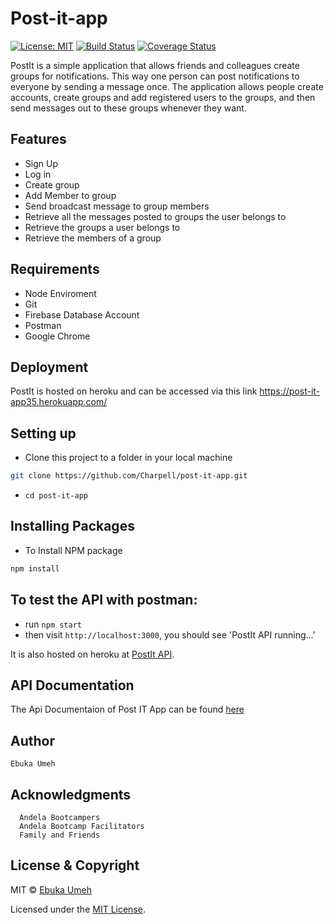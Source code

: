 # Post-it-app
[![License: MIT](https://img.shields.io/badge/License-MIT-brightgreen.svg)](https://choosealicense.com/licenses/mit/)
[![Build Status](https://travis-ci.org/Charpell/post-it-app.svg?branch=Google_Signup_Refactor)](https://travis-ci.org/Charpell/post-it-app) [![Coverage Status](https://coveralls.io/repos/github/Charpell/post-it-app/badge.svg?branch=Google_Signup_Refactor)](https://coveralls.io/github/Charpell/post-it-app?branch=Badges)

PostIt is a simple application that allows friends and colleagues create groups for notifications. This way one person can post notifications to everyone by sending a message once. The application allows people create accounts, create groups and add registered users to the groups, and then send messages out to these groups whenever they want.

## Features
+ Sign Up
+ Log in
+ Create group
+ Add Member to group
+ Send broadcast message to group members
+ Retrieve all the messages posted to groups the user belongs to
+ Retrieve the groups a user belongs to
+ Retrieve the members of a group

## Requirements
+ Node Enviroment 
+ Git 
+ Firebase Database Account
+ Postman
+ Google Chrome 


## Deployment
 PostIt is hosted on heroku and can be accessed via this link
        https://post-it-app35.herokuapp.com/


## Setting up
+ Clone this project to a folder in your local machine
```bash
git clone https://github.com/Charpell/post-it-app.git
```
+ ```cd post-it-app```

## Installing Packages
+ To Install NPM package
```bash 
npm install
```

## To test the API with postman:
+ run ```npm start```
+ then visit ```http://localhost:3000```, you should see 'PostIt API running...' 

It is also hosted on heroku at <a href="https://post-it-app35.herokuapp.com//" target="_blank">PostIt API</a>.

## API Documentation
The Api Documentaion of Post IT App can be found [here](http://docs.postit7.apiary.io/#)

## Author
    Ebuka Umeh

## Acknowledgments
      Andela Bootcampers
      Andela Bootcamp Facilitators
      Family and Friends

## License & Copyright
MIT © [Ebuka Umeh](https://github.com/Charpell)

Licensed under the [MIT License](LICENSE).
